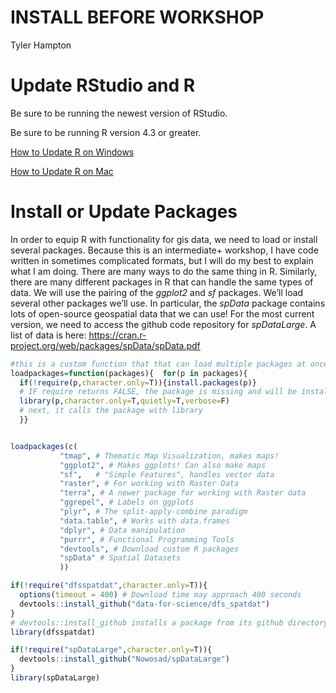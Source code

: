 INSTALL BEFORE WORKSHOP
================
Tyler Hampton

# Update RStudio and R

Be sure to be running the newest version of RStudio.

Be sure to be running R version 4.3 or greater.

[How to Update R on
Windows](https://bootstrappers.umassmed.edu/bootstrappers-courses/courses/rCourse/Additional_Resources/Updating_R.html)

[How to Update R on
Mac](https://www.linkedin.com/pulse/3-methods-update-r-rstudio-windows-mac-woratana-ngarmtrakulchol/)

# Install or Update Packages

In order to equip R with functionality for gis data, we need to load or
install several packages. Because this is an intermediate+ workshop, I
have code written in sometimes complicated formats, but I will do my
best to explain what I am doing. There are many ways to do the same
thing in R. Similarly, there are many different packages in R that can
handle the same types of data. We will use the pairing of the *ggplot2*
and *sf* packages. We’ll load several other packages we’ll use. In
particular, the *spData* package contains lots of open-source geospatial
data that we can use! For the most current version, we need to access
the github code repository for *spDataLarge*. A list of data is here:
<https://cran.r-project.org/web/packages/spData/spData.pdf>

``` r
#this is a custom function that that can load multiple packages at once
loadpackages=function(packages){  for(p in packages){
  if(!require(p,character.only=T)){install.packages(p)}
  # IF require returns FALSE, the package is missing and will be installed
  library(p,character.only=T,quietly=T,verbose=F)
  # next, it calls the package with library
  }} 


loadpackages(c(
           "tmap", # Thematic Map Visualization, makes maps!
           "ggplot2", # Makes ggplots! Can also make maps
           "sf",   # "Simple Features", handles vector data
           "raster", # For working with Raster Data
           "terra", # A newer package for working with Raster data
           "ggrepel", # Labels on ggplots
           "plyr", # The split-apply-combine paradigm
           "data.table", # Works with data.frames
           "dplyr", # Data manipulation
           "purrr", # Functional Programming Tools
           "devtools", # Download custom R packages
           "spData" # Spatial Datasets
           ))

if(!require("dfsspatdat",character.only=T)){
  options(timeout = 400) # Download time may approach 400 seconds
  devtools::install_github("data-for-science/dfs_spatdat")
}
# devtools::install_github installs a package from its github directory
library(dfsspatdat)

if(!require("spDataLarge",character.only=T)){
  devtools::install_github("Nowosad/spDataLarge")
}
library(spDataLarge)
```
